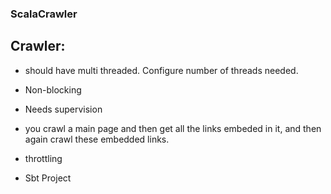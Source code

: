 ### ScalaCrawler

## Crawler:

- should have multi threaded. Configure number of threads needed.

- Non-blocking

- Needs supervision

- you crawl a main page and then get all the links embeded in it, and then again crawl these embedded links.

- throttling

- Sbt Project
